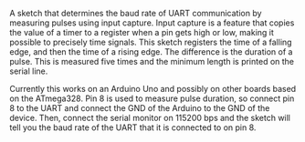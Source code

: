A sketch that determines the baud rate of UART communication by measuring pulses using input capture. Input capture is a feature that copies the value of a timer to a register when a pin gets high or low, making it possible to precisely time signals. This sketch registers the time of a falling edge, and then the time of a rising edge. The difference is the duration of a pulse. This is measured five times and the minimum length is printed on the serial line.

Currently this works on an Arduino Uno and possibly on other boards based on the ATmega328. Pin 8 is used to measure pulse duration, so connect pin 8 to the UART and connect the GND of the Arduino to the GND of the device. Then, connect the serial monitor on 115200 bps and the sketch will tell you the baud rate of the UART that it is connected to on pin 8.
